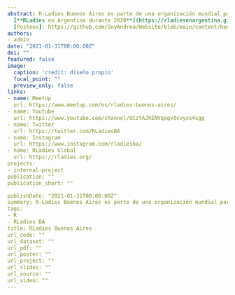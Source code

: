 ```yaml
---
abstract: R-Ladies Buenos Aires es parte de una organización mundial para promover la Diversidad de Género en la comunidad R. No importa si nunca usaste R o si tenés R como herramienta principal de trabajo. El objetivo es promover R, intercambiar conocimiento y crear una red de contactos a nivel local y global. Conocé lo que hicimos a nivel nacional en 
  [**RLadies en Argentina durante 2020**](https://rladiesenargentina.github.io/Resumen_meetups_2020/index.html). En redes [Posteos]
  [Posteos]: https://github.com/SoyAndrea/Website/blob/main/content/home/media/gallery/Rladies%20BA%20(5).png
authors:
- admin
date: "2021-01-31T00:00:00Z"
doi: ""
featured: false
image:
  caption: 'credit: diseño propio'
  focal_point: ""
  preview_only: false
links:
- name: Meetup
  url: https://www.meetup.com/es/rladies-buenos-aires/
- name: Youtube
  url: https://www.youtube.com/channel/UCztAJhENVqsqv0cvyxs4sgg
- name: Twitter
  url: https://twitter.com/RLadiesBA
- name: Instagram
  url: https://www.instagram.com/rladiesba/
- name: RLadies Global
  url: https://rladies.org/
projects:
- internal-project
publication: ""
publication_short: ""

publishDate: "2021-01-31T00:00:00Z"
summary: R-Ladies Buenos Aires es parte de una organización mundial para promover la Diversidad de Género en la comunidad R.
tags:
- R
- RLadies BA
title: RLadies Buenos Aires
url_code: ""
url_dataset: ""
url_pdf: ""
url_poster: ""
url_project: ""
url_slides: ""
url_source: ""
url_video: ""
---
```



